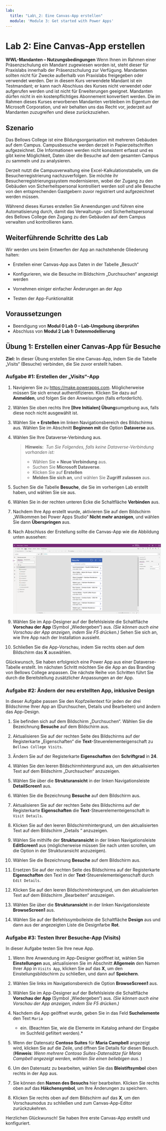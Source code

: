```yaml
---
lab:
  title: "Lab\_2: Eine Canvas-App erstellen"
  module: 'Module 3: Get started with Power Apps'
---
```


# Lab 2: Eine Canvas-App erstellen

**WWL-Mandanten – Nutzungsbedingungen** Wenn Ihnen im Rahmen einer Präsenzschulung ein Mandant zugewiesen worden ist, steht dieser für Praxislabs innerhalb der Präsenzschulung zur Verfügung. Mandanten sollten nicht für Zwecke außerhalb von Praxislabs freigegeben oder verwendet werden. Der in diesem Kurs verwendete Mandant ist ein Testmandant; er kann nach Abschluss des Kurses nicht verwendet oder aufgerufen werden und ist nicht für Erweiterungen geeignet. Mandanten dürfen nicht in ein kostenpflichtiges Abonnement konvertiert werden. Die im Rahmen dieses Kurses erworbenen Mandanten verbleiben im Eigentum der Microsoft Corporation, und wir behalten uns das Recht vor, jederzeit auf Mandanten zuzugreifen und diese zurückzuziehen. 

## Szenario

Das Bellows College ist eine Bildungsorganisation mit mehreren Gebäuden auf dem Campus. Campusbesuche werden derzeit in Papierzeitschriften aufgezeichnet. Die Informationen werden nicht konsistent erfasst und es gibt keine Möglichkeit, Daten über die Besuche auf dem gesamten Campus zu sammeln und zu analysieren.

Derzeit nutzt die Campusverwaltung eine Excel-Kalkulationstabelle, um die Besucherregistrierung nachzuverfolgen. Sie möchte ihr Besucherregistrierungssystem modernisieren, wobei der Zugang zu den Gebäuden von Sicherheitspersonal kontrolliert werden soll und alle Besuche von den entsprechenden Gastgebern zuvor registriert und aufgezeichnet werden müssen.

Während dieses Kurses erstellen Sie Anwendungen und führen eine Automatisierung durch, damit das Verwaltungs- und Sicherheitspersonal des Bellows College den Zugang zu den Gebäuden auf dem Campus verwalten und kontrollieren kann.


## Weiterführende Schritte des Lab

Wir werden uns beim Entwerfen der App an nachstehende Gliederung halten:

- Erstellen einer Canvas-App aus Daten in der Tabelle „Besuch“

- Konfigurieren, wie die Besuche im Bildschirm „Durchsuchen“ angezeigt werden

- Vornehmen einiger einfacher Änderungen an der App

- Testen der App-Funktionalität

## Voraussetzungen

- Beendigung von **Modul 0 Lab 0 – Lab-Umgebung überprüfen**
- Abschluss von **Modul 2 Lab 1: Datenmodellierung**


## Übung 1: Erstellen einer Canvas-App für Besuche

**Ziel:** In dieser Übung erstellen Sie eine Canvas-App, indem Sie die Tabelle „Visits“ (Besuche) verbinden, die Sie zuvor erstellt haben.


### Aufgabe \#1: Erstellen der „Visits“-App

1.  Navigieren Sie zu <https://make.powerapps.com>. Möglicherweise müssen Sie sich erneut authentifizieren. Klicken Sie dazu auf **Anmelden**, und folgen Sie den Anweisungen (falls erforderlich).

2.  Wählen Sie oben rechts Ihre **[Ihre Initialen] Übung**sumgebung aus, falls diese noch nicht ausgewählt ist.

3.  Wählen Sie **+ Erstellen** im linken Navigationsbereich des Bildschirms aus. Wählen Sie im Abschnitt **Beginnen mit** die Option **Dataverse** aus.

4.  Wählen Sie Ihre Dataverse-Verbindung aus.

    > **Hinweis:**  *Tun Sie Folgendes, falls keine Dataverse-Verbindung vorhanden ist:*
    > - Wählen Sie **+ Neue Verbindung** aus.
    > - Suchen Sie **Microsoft Dataverse**.
    > - Klicken Sie auf **Erstellen**
    > - **Melden Sie sich an**, und wählen Sie **Zugriff zulassen** aus.

5.  Suchen Sie die Tabelle **Besuche**, die Sie im vorherigen Lab erstellt haben, und wählen Sie sie aus.

6.  Wählen Sie in der rechten unteren Ecke die Schaltfläche **Verbinden** aus.

7.  Nachdem Ihre App erstellt wurde, aktivieren Sie auf dem Bildschirm „Willkommen bei Power Apps Studio“ **Nicht mehr anzeigen**, und wählen Sie dann **Überspringen** aus.

8.  Nach Abschluss der Erstellung sollte die Canvas-App wie die Abbildung unten aussehen:

    ![Aus „Besuch“-Daten erstellte Canvas-App.](media/2-canvas-app-from-data.png)

9.  Wählen Sie im App-Designer auf der Befehlsleiste die Schaltfläche **Vorschau der App** (Symbol „Wiedergeben“) aus. *(Sie können auch eine Vorschau der App anzeigen, indem Sie F5 drücken.)* Sehen Sie sich an, wie Ihre App nach der Installation aussieht.

10. Schließen Sie die App-Vorschau, indem Sie rechts oben auf dem Bildschirm das **X** auswählen.

Glückwunsch, Sie haben erfolgreich eine Power App aus einer Dataverse-Tabelle erstellt. Im nächsten Schritt möchten Sie die App an das Branding von Bellows College anpassen. Die nächste Reihe von Schritten führt Sie durch die Bereitstellung zusätzlicher Anpassungen an der App.


### Aufgabe \#2: Ändern der neu erstellten App, inklusive Design

In dieser Aufgabe passen Sie den Kopfzeilentext für jeden der drei Bildschirme Ihrer App an (Durchsuchen, Details und Bearbeiten) und ändern das App-Design. 

1.  Sie befinden sich auf dem Bildschirm „Durchsuchen“. Wählen Sie die Bezeichnung **Besuche** auf dem Bildschirm aus.

1.  Aktualisieren Sie auf der rechten Seite des Bildschirms auf der Registerkarte „Eigenschaften“ die **Text**-Steuerelementeigenschaft zu `Bellows College Visits`.

1.  Ändern Sie auf der Registerkarte **Eigenschaften** den **Schriftgrad** in **24**. 

1.  Wählen Sie den leeren Bildschirmhintergrund aus, um den aktualisierten Text auf dem Bildschirm „Durchsuchen“ anzuzeigen. 

1.  Wählen Sie über die **Strukturansicht** in der linken Navigationsleiste **DetailScreen1** aus. 

1.  Wählen Sie die Bezeichnung **Besuche** auf dem Bildschirm aus.

1.  Aktualisieren Sie auf der rechten Seite des Bildschirms auf der Registerkarte **Eigenschaften** die **Text**-Steuerelementeigenschaft in `Visit Details`.

1.  Klicken Sie auf den leeren Bildschirmhintergrund, um den aktualisierten Text auf dem Bildschirm „Details “ anzuzeigen.

1.  Wählen Sie mithilfe der **Strukturansicht** in der linken Navigationsleiste **EditScreen1** aus (möglicherweise müssen Sie nach unten scrollen, um die Option in der Strukturansicht anzuzeigen).

1.  Wählen Sie die Bezeichnung **Besuche** auf dem Bildschirm aus.

1.  Ersetzen Sie auf der rechten Seite des Bildschirms auf der Registerkarte **Eigenschaften** den Text in der **Text**-Steuerelementeigenschaft durch `Edit Details`.

1.  Klicken Sie auf den leeren Bildschirmhintergrund, um den aktualisierten Text auf dem Bildschirm „Bearbeiten“ anzuzeigen.

1.  Wählen Sie über die **Strukturansicht** in der linken Navigationsleiste **BrowseScreen1** aus.

1.  Wählen Sie auf der Befehlssymbolleiste die Schaltfläche **Design** aus und dann aus der angezeigten Liste die Designfarbe **Rot**.


### Aufgabe \#3: Testen Ihrer Besuche-App (Visits)

In dieser Aufgabe testen Sie Ihre neue App.

1.  Wenn Ihre Anwendung im App-Designer geöffnet ist, wählen Sie **Einstellungen** aus, aktualisieren Sie im Abschnitt **Allgemein** den Namen Ihrer App in `Visits App`, klicken Sie auf das **X**, um den Einstellungsbildschirm zu schließen, und dann auf **Speichern**.

2.  Wählen Sie links im Navigationsbereich die Option **BrowseScreen1** aus.

3.  Wählen Sie im App-Designer auf der Befehlsleiste die Schaltfläche **Vorschau der App** (Symbol „Wiedergeben“) aus. *(Sie können auch eine Vorschau der App anzeigen, indem Sie F5 drücken.)*

4.  Nachdem die App geöffnet wurde, geben Sie in das Feld **Suchelemente** den Text `Maria`
    * ein. (Beachten Sie, wie die Elemente im Katalog anhand der Eingabe im Suchfeld gefiltert werden).*

5.  Wenn der Datensatz **Contoso Suites** für **Maria Campbell** angezeigt wird, klicken Sie auf die Zeile, und öffnen Sie Details für diesen Besuch. (**Hinweis**: *Wenn mehrere Contoso Suites-Datensätze für Maria Campbell angezeigt werden, wählen Sie einen beliebigen aus.* )

6.  Um den Datensatz zu bearbeiten, wählen Sie das **Bleistiftsymbol** oben rechts in der App aus.

7.  Sie können den **Namen des Besuchs** hier bearbeiten. Klicken Sie rechts oben auf das **Häkchensymbol**, um Ihre Änderungen zu speichern.

8.  Klicken Sie rechts oben auf dem Bildschirm auf das **X**, um den Vorschaumodus zu schließen und zum Canvas-App-Editor zurückzukehren.

Herzlichen Glückwunsch! Sie haben Ihre erste Canvas-App erstellt und konfiguriert.

